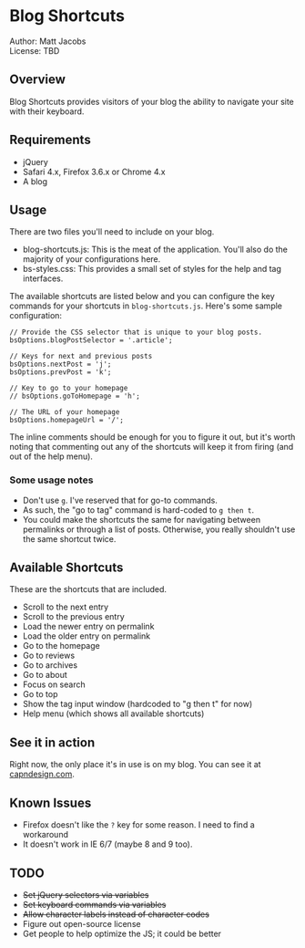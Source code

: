 # Blog Shortcuts

Author: Matt Jacobs  
License: TBD

## Overview

Blog Shortcuts provides visitors of your blog the ability to navigate your site with their keyboard.

## Requirements

* jQuery
* Safari 4.x, Firefox 3.6.x or Chrome 4.x
* A blog

## Usage

There are two files you'll need to include on your blog.

* blog-shortcuts.js: This is the meat of the application. You'll also do the majority of your configurations here.
* bs-styles.css: This provides a small set of styles for the help and tag interfaces.

The available shortcuts are listed below and you can configure the key commands for your shortcuts in `blog-shortcuts.js`. Here's some sample configuration:

	// Provide the CSS selector that is unique to your blog posts.
	bsOptions.blogPostSelector = '.article';

	// Keys for next and previous posts
	bsOptions.nextPost = 'j';
	bsOptions.prevPost = 'k';
	
	// Key to go to your homepage
	// bsOptions.goToHomepage = 'h';

	// The URL of your homepage
	bsOptions.homepageUrl = '/';

The inline comments should be enough for you to figure it out, but it's worth noting that commenting out any of the shortcuts will keep it from firing (and out of the help menu).

### Some usage notes

* Don't use `g`. I've reserved that for go-to commands.
* As such, the "go to tag" command is hard-coded to `g then t`.
* You could make the shortcuts the same for navigating between permalinks or through a list of posts. Otherwise, you really shouldn't use the same shortcut twice.

## Available Shortcuts

These are the shortcuts that are included.

* Scroll to the next entry
* Scroll to the previous entry
* Load the newer entry on permalink
* Load the older entry on permalink
* Go to the homepage
* Go to reviews
* Go to archives
* Go to about
* Focus on search
* Go to top
* Show the tag input window (hardcoded to "g then t" for now)
* Help menu (which shows all available shortcuts)

## See it in action

Right now, the only place it's in use is on my blog. You can see it at [capndesign.com](http://capndesign.com).

## Known Issues

* Firefox doesn't like the `?` key for some reason. I need to find a workaround
* It doesn't work in IE 6/7 (maybe 8 and 9 too).

## TODO

* <strike>Set jQuery selectors via variables</strike>
* <strike>Set keyboard commands via variables</strike>
* <strike>Allow character labels instead of character codes</strike>
* Figure out open-source license
* Get people to help optimize the JS; it could be better